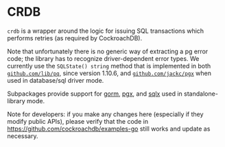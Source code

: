CRDB
====

`crdb` is a wrapper around the logic for issuing SQL transactions which performs
retries (as required by CockroachDB).

Note that unfortunately there is no generic way of extracting a pg error code;
the library has to recognize driver-dependent error types. We currently use
the `SQLState() string` method that is implemented in both
[`github.com/lib/pq`](https://github.com/lib/pq), since version 1.10.6, and
[`github.com/jackc/pgx`](https://github.com/jackc/pgx) when used in database/sql
driver mode.

Subpackages provide support for [gorm](https://github.com/go-gorm/gorm), [pgx](https://github.com/jackc/pgx), and [sqlx](https://github.com/jmoiron/sqlx) used in standalone-library mode.

Note for developers: if you make any changes here (especially if they modify public
APIs), please verify that the code in https://github.com/cockroachdb/examples-go
still works and update as necessary.
